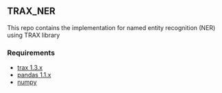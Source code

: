 ## TRAX_NER
This repo contains the implementation for named entity recognition (NER) using TRAX library

### Requirements
- [trax 1.3.x](https://github.com/google/trax)
- [pandas 1.1.x](https://pandas.pydata.org/)
- [numpy](https://numpy.org/)